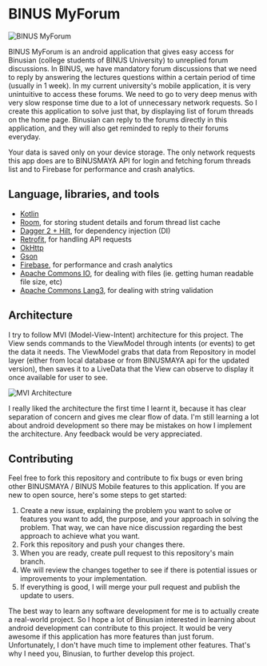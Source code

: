 # BINUS MyForum

![BINUS MyForum](https://i.imgur.com/4JUYdGi.png)

BINUS MyForum is an android application that gives easy access for Binusian (college students of BINUS University) to unreplied forum discussions. In BINUS, we have mandatory 
forum discussions that we need to reply by answering the lectures questions within a certain period of time (usually in 1 week). In my current university's mobile application,
it is very unintuitive to access these forums. We need to go to very deep menus with very slow response time due to a lot of unnecessary network requests. So I create this
application to solve just that, by displaying list of forum threads on the home page. Binusian can reply to the forums directly in this application, and they will also get
reminded to reply to their forums everyday.

Your data is saved only on your device storage. The only network requests this app does are to BINUSMAYA API for login and fetching forum threads list and
to Firebase for performance and crash analytics.

## Language, libraries, and tools
- [Kotlin](https://kotlinlang.org/)
- [Room](https://developer.android.com/topic/libraries/architecture/room.html), for storing student details and forum thread list cache
- [Dagger 2 + Hilt](https://developer.android.com/training/dependency-injection/hilt-android), for dependency injection (DI)
- [Retrofit](http://square.github.io/retrofit/), for handling API requests
- [OkHttp](http://square.github.io/okhttp/)
- [Gson](https://github.com/google/gson)
- [Firebase](https://firebase.google.com/), for performance and crash analytics
- [Apache Commons IO](https://commons.apache.org/proper/commons-io/), for dealing with files (ie. getting human readable file size, etc)
- [Apache Commons Lang3](https://commons.apache.org/proper/commons-lang/), for dealing with string validation

## Architecture
I try to follow MVI (Model-View-Intent) architecture for this project. The View sends commands to the ViewModel through intents (or events) to get the data it needs. The ViewModel grabs that
data from Repository in model layer (either from local database or from BINUSMAYA api for the updated version), then saves it to a LiveData that the View can observe to 
display it once available for user to see. 

![MVI Architecture](https://miro.medium.com/max/700/1*ohFythvIKvgVUy_08dF4Ag.png)

I really liked the architecture the first time I learnt it, because it has clear separation of concern and gives me clear flow of data.
I'm still learning a lot about android development so there may be mistakes on how I implement the architecture. Any feedback would be very appreciated.

## Contributing
Feel free to fork this repository and contribute to fix bugs or even bring other BINUSMAYA / BINUS Mobile features to this application. If you are new to open source,
here's some steps to get started:
1. Create a new issue, explaining the problem you want to solve or features you want to add, the purpose, and your approach in solving the problem. That way, we can have
nice discussion regarding the best approach to achieve what you want.
2. Fork this repository and push your changes there.
3. When you are ready, create pull request to this repository's main branch.
4. We will review the changes together to see if there is potential issues or improvements to your implementation.
5. If everything is good, I will merge your pull request and publish the update to users.

The best way to learn any software development for me is to actually create a real-world project. So I hope a lot of Binusian interested in learning about android development
can contribute to this project. It would be very awesome if this application has more features than just forum. Unfortunately, I don't have much time to implement other features.
That's why I need you, Binusian, to further develop this project. 
